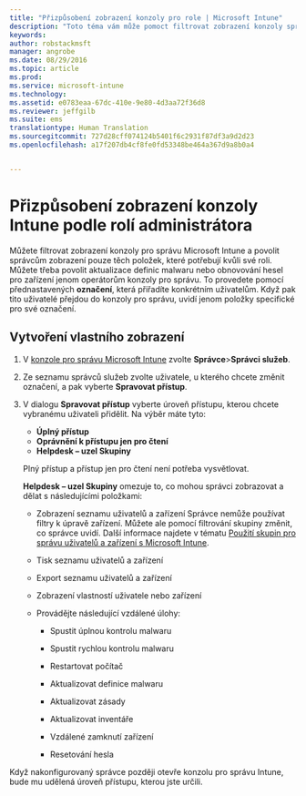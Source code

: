 ```yaml
---
title: "Přizpůsobení zobrazení konzoly pro role | Microsoft Intune"
description: "Toto téma vám může pomoct filtrovat zobrazení konzoly správce Intune a povolit správcům zobrazení pouze těch položek, které potřebují kvůli své roli."
keywords: 
author: robstackmsft
manager: angrobe
ms.date: 08/29/2016
ms.topic: article
ms.prod: 
ms.service: microsoft-intune
ms.technology: 
ms.assetid: e0783eaa-67dc-410e-9e80-4d3aa72f36d8
ms.reviewer: jeffgilb
ms.suite: ems
translationtype: Human Translation
ms.sourcegitcommit: 727d28cff074124b5401f6c2931f87df3a9d2d23
ms.openlocfilehash: a17f207db4cf8fe0fd53348be464a367d9a8b0a4


---
```


# Přizpůsobení zobrazení konzoly Intune podle rolí administrátora
Můžete filtrovat zobrazení konzoly pro správu Microsoft Intune a povolit správcům zobrazení pouze těch položek, které potřebují kvůli své roli. Můžete třeba povolit aktualizace definic malwaru nebo obnovování hesel pro zařízení jenom operátorům konzoly pro správu. To provedete pomocí přednastavených **označení**, která přiřadíte konkrétním uživatelům. Když pak tito uživatelé přejdou do konzoly pro správu, uvidí jenom položky specifické pro své označení.

## Vytvoření vlastního zobrazení

1.  V [konzole pro správu Microsoft Intune](https://manage.microsoft.com) zvolte **Správce**&gt;**Správci služeb**.

2.  Ze seznamu správců služeb zvolte uživatele, u kterého chcete změnit označení, a pak vyberte **Spravovat přístup**.

3.  V dialogu **Spravovat přístup** vyberte úroveň přístupu, kterou chcete vybranému uživateli přidělit. Na výběr máte tyto:

    -   **Úplný přístup**
    -   **Oprávnění k přístupu jen pro čtení**
    -   **Helpdesk – uzel Skupiny**

    Plný přístup a přístup jen pro čtení není potřeba vysvětlovat. <!--- **Helpdesk - Groups Node** allows users to choose from one of the following designations that provide custom levels of access to the [!INCLUDE[wit_nextref](../includes/wit_nextref_md.md)] admin console:--->

    **Helpdesk – uzel Skupiny** omezuje to, co mohou správci zobrazovat a dělat s následujícími položkami:

    -   Zobrazení seznamu uživatelů a zařízení Správce nemůže používat filtry k úpravě zařízení. Můžete ale pomocí filtrování skupiny změnit, co správce uvidí. Další informace najdete v tématu [Použití skupin pro správu uživatelů a zařízení s Microsoft Intune](use-groups-to-manage-users-and-devices-with-microsoft-intune.md).

    -   Tisk seznamu uživatelů a zařízení

    -   Export seznamu uživatelů a zařízení

    -   Zobrazení vlastností uživatele nebo zařízení

    -   Provádějte následující vzdálené úlohy:

        -   Spustit úplnou kontrolu malwaru

        -   Spustit rychlou kontrolu malwaru

        -   Restartovat počítač

        -   Aktualizovat definice malwaru

        -   Aktualizovat zásady

        -   Aktualizovat inventáře

        -   Vzdálené zamknutí zařízení

        -   Resetování hesla

Když nakonfigurovaný správce později otevře konzolu pro správu Intune, bude mu udělená úroveň přístupu, kterou jste určili.



<!--HONumber=Aug16_HO5-->


